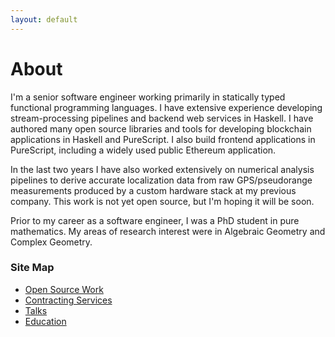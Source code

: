 ```yaml
---
layout: default
---
```



# About

I'm a senior software engineer working primarily in statically typed functional programming languages. I have extensive experience developing stream-processing pipelines and backend web services in Haskell. I have authored many open source libraries and tools for developing blockchain applications in Haskell and PureScript. I also build frontend applications in PureScript, including a widely used public Ethereum application.

In the last two years I have also worked extensively on numerical analysis pipelines to derive accurate localization data from raw GPS/pseudorange measurements produced by a custom hardware stack at my previous company. This work is not yet open source, but I'm hoping it will be soon.

Prior to my career as a software engineer, I was a PhD student in pure mathematics. My areas of research interest were in Algebraic Geometry and Complex Geometry.

### Site Map
- [Open Source Work](./open-source-work.html)
- [Contracting Services](./contracting-services.html)
- [Talks](./talks.html)
- [Education](./education.html)
